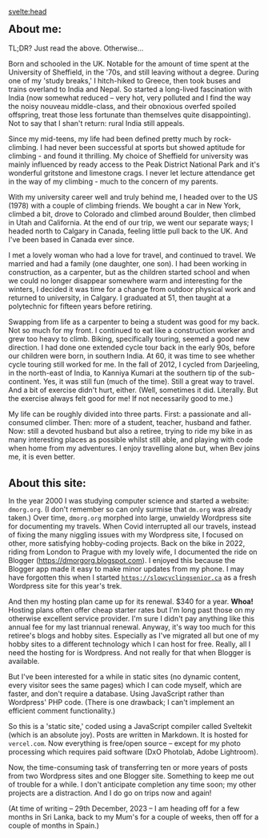 <svelte:head>

<title>About</title>
</svelte:head>

<style>
	h2 {
		margin-top: 0;
	}
	p+h2 {
		margin-top: 1.5em;
		margin-bottom: 0;
	}
</style>

## About me:

TL;DR? Just read the above. Otherwise...

Born and schooled in the UK. Notable for the amount of time spent at the University of Sheffield, in the '70s, and still leaving without a degree. During one of my 'study breaks,' I hitch-hiked to Greece, then took buses and trains overland to India and Nepal. So started a long-lived fascination with India (now somewhat reduced &ndash; very hot, very polluted and I find the way the noisy nouveau middle-class, and their obnoxious overfed spoiled offspring, treat those less fortunate than themselves quite disappointing). Not to say that I shan't return: rural India still appeals.

Since my mid-teens, my life had been defined pretty much by rock-climbing. I had never been successful at sports but showed aptitude for climbing - and found it thrilling. My choice of Sheffield for university was mainly influenced by ready access to the Peak District National Park and it's wonderful gritstone and limestone crags. I never let lecture attendance get in the way of my climbing - much to the concern of my parents.

With my university career well and truly behind me, I headed over to the US (1978) with a couple of climbing friends. We bought a car in New York, climbed a bit, drove to Colorado and climbed around Boulder, then climbed in Utah and California. At the end of our trip, we went our separate ways; I headed north to Calgary in Canada, feeling little pull back to the UK. And I've been based in Canada ever since.

I met a lovely woman who had a love for travel, and continued to travel. We married and had a family (one daughter, one son). I had been working in construction, as a carpenter, but as the children started school and when we could no longer disappear somewhere warm and interesting for the winters, I decided it was time for a change from outdoor physical work and returned to university, in Calgary. I graduated at 51, then taught at a polytechnic for fifteen years before retiring.

Swapping from life as a carpenter to being a student was good for my back. Not so much for my front. I continued to eat like a construction worker and grew too heavy to climb. Biking, specifically touring, seemed a good new direction. I had done one extended cycle tour back in the early 90s, before our children were born, in southern India. At 60, it was time to see whether cycle touring still worked for me. In the fall of 2012, I cycled from Darjeeling, in the north-east of India, to Kanniya Kumari at the southern tip of the sub-continent. Yes, it was still fun (much of the time). Still a great way to travel. And a bit of exercise didn't hurt, either. (Well, sometimes it did. Literally. But the exercise always felt good for me! If not necessarily good to me.)

My life can be roughly divided into three parts. First: a passionate and all-consumed climber. Then: more of a student, teacher, husband and father. Now: still a devoted husband but also a retiree, trying to ride my bike in as many interesting places as possible whilst still able, and playing with code when home from my adventures. I enjoy travelling alone but, when Bev joins me, it is even better.

## About this site:

In the year 2000 I was studying computer science and started a website: <code>dmorg.org</code>. (I don't remember so can only surmise that <code>dm.org</code> was already taken.) Over time, <code>dmorg.org</code> morphed into large, unwieldy Wordpress site for documenting my travels. When Covid interrupted all our travels, instead of fixing the many niggling issues with my Wordpress site, I focused on other, more satisfying hobby-coding projects. Back on the bike in 2022, riding from London to Prague with my lovely wife, I documented the ride on Blogger (https://dmorgorg.blogspot.com). I enjoyed this because the Blogger app made it easy to make minor updates from my phone. I may have forgotten this when I started <code>https://slowcyclingsenior.ca</code> as a fresh Wordpress site for this year's trek.

And then my hosting plan came up for its renewal. $340 for a year. **Whoa!** Hosting plans often offer cheap starter rates but I'm long past those on my otherwise excellent service provider. I'm sure I didn't pay anything like this annual fee for my last triannual renewal. Anyway, it's way too much for this retiree's blogs and hobby sites. Especially as I've migrated all but one of my hobby sites to a different technology which I can host for free. Really, all I need the hosting for is Wordpress. And not really for that when Blogger is available.

But I've been interested for a while in static sites (no dynamic content, every visitor sees the same pages) which I can code myself, which are faster, and don't require a database. Using JavaScript rather than Wordpress' PHP code. (There is one drawback; I can't implement an efficient comment functionality.)

So this is a 'static site,' coded using a JavaScript compiler called Sveltekit (which is an absolute joy). Posts are written in Markdown. It is hosted for <code>vercel.com</code>. Now everything is free/open source &ndash; except for my photo processing which requires paid software (DxO Photolab, Adobe Lightroom).

Now, the time-consuming task of transferring ten or more years of posts from two Wordpress sites and one Blogger site. Something to keep me out of trouble for a while. I don't anticipate completion any time soon; my other projects are a distraction. And I do go on trips now and again!

(At time of writing &ndash; 29th December, 2023 &ndash; I am heading off for a few months in Sri Lanka, back to my Mum's for a couple of weeks, then off for a couple of months in Spain.)
